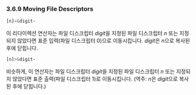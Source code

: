 ### 3.6.9 Moving File Descriptors

```sh
[n]<&digit-
```

이 리다이렉션 연산자는 파일 디스크립터 *digit*을 지정된 파일 디스크립터 *n* 또는 지정되지 않았다면 표준 입력(파일 디스크립터 0)으로 이동시킵니다. *digit*은 *n*으로 복사된 후에 닫힙니다.

```sh
[n]>&digit-
```

비슷하게, 이 연산자는 파일 디스크립터 *digit*을 지정된 파일 디스크립터 *n* 또는 지정되지 않았다면 표준 출력(파일 디스크립터 1)로 이동시킵니다. (역주: *n*은 *digit*으로 복사된 후에 닫힙니다.)
